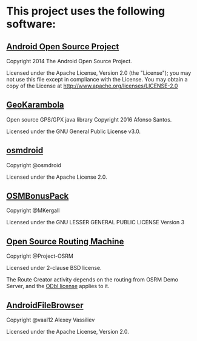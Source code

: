 This project uses the following software:
=========

## [Android Open Source Project](https://source.android.com)
Copyright 2014 The Android Open Source Project.

Licensed under the Apache License, Version 2.0 (the "License");
you may not use this file except in compliance with the License.
You may obtain a copy of the License at http://www.apache.org/licenses/LICENSE-2.0

## [GeoKarambola](https://sourceforge.net/projects/geokarambola)
Open source GPS/GPX java library Copyright 2016 Afonso Santos.

Licensed under the GNU General Public License v3.0.

## [osmdroid](https://github.com/osmdroid/osmdroid)
Copyright @osmdroid

Licensed under the Apache License 2.0.

## [OSMBonusPack](https://github.com/MKergall/osmbonuspack)
Copyright @MKergall

Licensed under the GNU LESSER GENERAL PUBLIC LICENSE Version 3

## [Open Source Routing Machine](http://project-osrm.org)
Copyright @Project-OSRM

Licensed under 2-clause BSD license.

The Route Creator activity depends on the routing from OSRM Demo Server, and the 
[ODbl license](https://opendatacommons.org/licenses/odbl) applies to it. 

## [AndroidFileBrowser](https://github.com/vaal12/AndroidFileBrowser)
Copyright @vaal12 Alexey Vassiliev 

Licensed under the Apache License, Version 2.0.


